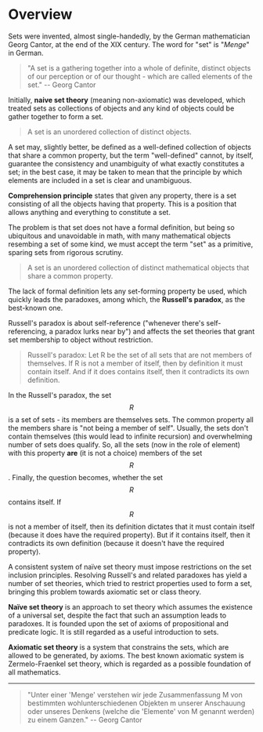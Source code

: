 # Overview

Sets were invented, almost single-handedly, by the German mathematician Georg Cantor, at the end of the XIX century. The word for "set" is "_Menge_" in German.

> "A set is a gathering together into a whole of definite, distinct objects of our perception or of our thought - which are called elements of the set." -- Georg Cantor

Initially, **naive set theory** (meaning non-axiomatic) was developed, which treated sets as collections of objects and any kind of objects could be gather together to form a set.

> A set is an unordered collection of distinct objects.

A set may, slightly better, be defined as a well-defined collection of objects that share a common property, but the term "well-defined" cannot, by itself, guarantee the consistency and unambiguity of what exactly constitutes a set; in the best case, it may be taken to mean that the principle by which elements are included in a set is clear and unambiguous.

**Comprehension principle** states that given any property, there is a set consisting of all the objects having that property. This is a position that allows anything and everything to constitute a set.

The problem is that set does not have a formal definition, but being so ubiquitous and unavoidable in math, with many mathematical objects resembing a set of some kind, we must accept the term "set" as a primitive, sparing sets from rigorous scrutiny.

> A set is an unordered collection of distinct mathematical objects that share a common property.

The lack of formal definition lets any set-forming property be used, which quickly leads the paradoxes, among which, the **Russell's paradox**, as the best-known one.

Russell's paradox is about self-reference ("whenever there's self-referencing, a paradox lurks near by") and affects the set theories that grant set membership to object without restriction.

> Russell's paradox: Let R be the set of all sets that are not members of themselves. If R is not a member of itself, then by definition it must contain itself. And if it does contains itself, then it contradicts its own definition.

In the Russell's paradox, the set $$R$$ is a set of sets - its members are themselves sets. The common property all the members share is "not being a member of self". Usually, the sets don't contain themselves (this would lead to infinite recursion) and overwhelming number of sets does qualify. So, all the sets (now in the role of element) with this property **are** (it is not a choice) members of the set $$R$$. Finally, the question becomes, whether the set $$R$$ contains itself. If $$R$$ is not a member of itself, then its definition dictates that it must contain itself (because it does have the required property). But if it contains itself, then it contradicts its own definition (because it doesn't have the required property).

A consistent system of naïve set theory must impose restrictions on the set inclusion principles. Resolving Russell's and related paradoxes has yield a number of set theories, which tried to restrict properties used to form a set, bringing this problem towards axiomatic set or class theory.

**Naïve set theory** is an approach to set theory which assumes the existence of a universal set, despite the fact that such an assumption leads to paradoxes. It is founded upon the set of axioms of propositional and predicate logic. It is still regarded as a useful introduction to sets.

**Axiomatic set theory** is a system that constrains the sets, which are allowed to be generated, by axioms. The best known axiomatic system is Zermelo-Fraenkel set theory, which is regarded as a possible foundation of all mathematics.

---

> "Unter einer 'Menge' verstehen wir jede Zusammenfassung M von bestimmten wohlunterschiedenen Objekten m unserer Anschauung oder unseres Denkens (welche die 'Elemente' von M genannt werden) zu einem Ganzen." -- Georg Cantor

